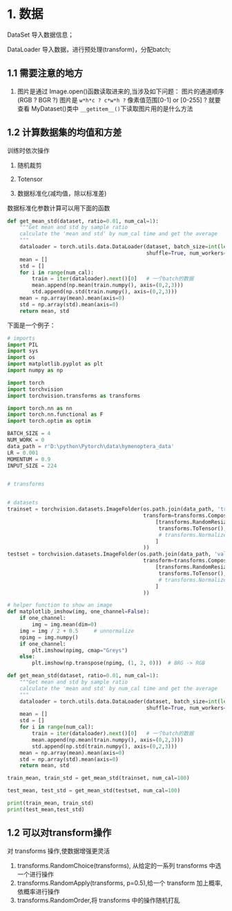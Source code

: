 # 1. 数据

DataSet 导入数据信息；

DataLoader 导入数据，进行预处理(transform)，分配batch;

## 1.1 需要注意的地方

1. 图片是通过 Image.open()函数读取进来的,当涉及如下问题： 图片的通道顺序(RGB ? BGR ?) 图片是 `w*h*c ? c*w*h ?` 像素值范围[0-1] or [0-255] ? 就要查看 MyDataset()类中 `__getitem__()`下读取图片用的是什么方法

## 1.2 计算数据集的均值和方差

训练时依次操作

1. 随机裁剪

2. Totensor

3. 数据标准化(减均值，除以标准差)

数据标准化参数计算可以用下面的函数

```python
def get_mean_std(dataset, ratio=0.01, num_cal=1):
    """Get mean and std by sample ratio
    calculate the 'mean and std' by num_cal time and get the average
    """
    dataloader = torch.utils.data.DataLoader(dataset, batch_size=int(len(dataset)*ratio), 
                                             shuffle=True, num_workers=0)
    mean = []
    std = []
    for i in range(num_cal):
        train = iter(dataloader).next()[0]   # 一个batch的数据
        mean.append(np.mean(train.numpy(), axis=(0,2,3)))
        std.append(np.std(train.numpy(), axis=(0,2,3)))
    mean = np.array(mean).mean(axis=0)
    std = np.array(std).mean(axis=0)
    return mean, std
```

下面是一个例子：

```python
# imports
import PIL
import sys
import os
import matplotlib.pyplot as plt
import numpy as np

import torch
import torchvision
import torchvision.transforms as transforms

import torch.nn as nn
import torch.nn.functional as F
import torch.optim as optim

BATCH_SIZE = 4
NUM_WORK = 0
data_path = r'D:\python\Pytorch\data\hymenoptera_data'
LR = 0.001
MOMENTUM = 0.9
INPUT_SIZE = 224


# transforms


# datasets
trainset = torchvision.datasets.ImageFolder(os.path.join(data_path, 'train'), 
                                            transform=transforms.Compose(
                                                [transforms.RandomResizedCrop(INPUT_SIZE),
                                                 transforms.ToTensor(),
                                                 # transforms.Normalize((0.5,), (0.5))
                                                ]
                                            ))
testset = torchvision.datasets.ImageFolder(os.path.join(data_path, 'val'), 
                                            transform=transforms.Compose(
                                                [transforms.RandomResizedCrop(INPUT_SIZE),
                                                 transforms.ToTensor(),
                                                 # transforms.Normalize((0.5,), (0.5))
                                                ]
                                            ))

# helper function to show an image
def matplotlib_imshow(img, one_channel=False):
    if one_channel:
        img = img.mean(dim=0)
    img = img / 2 + 0.5     # unnormalize
    npimg = img.numpy()
    if one_channel:
        plt.imshow(npimg, cmap="Greys")
    else:
        plt.imshow(np.transpose(npimg, (1, 2, 0)))  # BRG -> RGB

def get_mean_std(dataset, ratio=0.01, num_cal=1):
    """Get mean and std by sample ratio
    calculate the 'mean and std' by num_cal time and get the average
    """
    dataloader = torch.utils.data.DataLoader(dataset, batch_size=int(len(dataset)*ratio), 
                                             shuffle=True, num_workers=0)
    mean = []
    std = []
    for i in range(num_cal):
        train = iter(dataloader).next()[0]   # 一个batch的数据
        mean.append(np.mean(train.numpy(), axis=(0,2,3)))
        std.append(np.std(train.numpy(), axis=(0,2,3)))
    mean = np.array(mean).mean(axis=0)
    std = np.array(std).mean(axis=0)
    return mean, std

train_mean, train_std = get_mean_std(trainset, num_cal=100)

test_mean, test_std = get_mean_std(testset, num_cal=100)

print(train_mean, train_std)
print(test_mean,test_std)

```

## 1.2 可以对transform操作

对 transforms 操作,使数据增强更灵活 

1. transforms.RandomChoice(transforms), 从给定的一系列 transforms 中选一个进行操作 
2. transforms.RandomApply(transforms, p=0.5),给一个 transform 加上概率,依概率进行操作 
3. transforms.RandomOrder,将 transforms 中的操作随机打乱